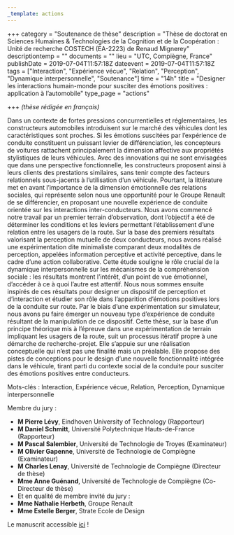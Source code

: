 ```yaml
---
_template: actions
---
```


+++
category = "Soutenance de thèse"
description = "Thèse de doctorat en Sciences Humaines & Technologies de la Cognition et de la Coopération : Unité de recherche COSTECH (EA-2223) de Renaud Mignerey"
descriptiontemp = ""
documents = ""
lieu = "UTC, Compiègne, France"
publishDate = 2019-07-04T11:57:18Z
dateevent = 2019-07-04T11:57:18Z
tags = ["Interaction", "Expérience vécue", "Relation", "Perception", "Dynamique interpersonnelle", "Soutenance"]
time = "14h"
title = "Designer les interactions humain-monde pour susciter des émotions positives : application à l’automobile"
type_page = "actions"

+++
_(thèse rédigée en français)_

Dans un contexte de fortes pressions concurrentielles et réglementaires, les constructeurs automobiles introduisent sur le marché des véhicules dont les caractéristiques sont proches. Si les émotions suscitées par l’expérience de conduite constituent un puissant levier de différenciation, les concepteurs de voitures rattachent principalement la dimension affective aux propriétés stylistiques de leurs véhicules. Avec des innovations qui ne sont envisagées que dans une perspective fonctionnelle, les constructeurs proposent ainsi à leurs clients des prestations similaires, sans tenir compte des facteurs relationnels sous-jacents à l’utilisation d’un véhicule. Pourtant, la littérature met en avant l’importance de la dimension émotionnelle des relations sociales, qui représente selon nous une opportunité pour le Groupe Renault de se différencier, en proposant une nouvelle expérience de conduite orientée sur les interactions inter-conducteurs. Nous avons commencé notre travail par un premier terrain d’observation, dont l’objectif a été de déterminer les conditions et les leviers permettant l’établissement d’une relation entre les usagers de la route. Sur la base des premiers résultats valorisant la perception mutuelle de deux conducteurs, nous avons réalisé une expérimentation dite minimaliste comparant deux modalités de perception, appelées information perceptive et activité perceptive, dans le cadre d’une action collaborative. Cette étude souligne le rôle crucial de la dynamique interpersonnelle sur les mécanismes de la compréhension sociale : les résultats montrent l’intérêt, d’un point de vue émotionnel, d’accéder à ce à quoi l’autre est attentif. Nous nous sommes ensuite inspirés de ces résultats pour designer un dispositif de perception et d’interaction et étudier son rôle dans l’apparition d’émotions positives lors de la conduite sur route. Par le biais d’une expérimentation sur simulateur, nous avons pu faire émerger un nouveau type d’expérience de conduite résultant de la manipulation de ce dispositif. Cette thèse, sur la base d’un principe théorique mis à l’épreuve dans une expérimentation de terrain impliquant les usagers de la route, suit un processus itératif propre à une démarche de recherche-projet. Elle s’appuie sur une réalisation conceptuelle qui n’est pas une finalité mais un préalable. Elle propose des pistes de conceptions pour le design d’une nouvelle fonctionnalité intégrée dans le véhicule, tirant parti du contexte social de la conduite pour susciter des émotions positives entre conducteurs.

Mots-clés : Interaction, Expérience vécue, Relation, Perception, Dynamique interpersonnelle

Membre du jury :

* **M Pierre Lévy**, Eindhoven University of Technology (Rapporteur)
* **M Daniel Schmitt**, Université Polytechnique Hauts-de-France (Rapporteur)
* **M Pascal Salembier**, Université de Technologie de Troyes (Examinateur)
* **M Olivier Gapenne**, Université de Technologie de Compiègne (Examinateur)
* **M Charles Lenay**, Université de Technologie de Compiègne (Directeur de thèse)
* **Mme Anne Guénand**, Université de Technologie de Compiègne (Co-Directeur de thèse)
* Et en qualité de membre invité du jury :
* **Mme Nathalie Herbeth**, Groupe Renault
* **Mme Estelle Berger**, Strate Ecole de Design

  
Le manuscrit accessible [ici]() ! 
